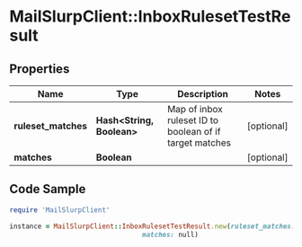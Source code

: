 # MailSlurpClient::InboxRulesetTestResult

## Properties

Name | Type | Description | Notes
------------ | ------------- | ------------- | -------------
**ruleset_matches** | **Hash&lt;String, Boolean&gt;** | Map of inbox ruleset ID to boolean of if target matches | [optional] 
**matches** | **Boolean** |  | [optional] 

## Code Sample

```ruby
require 'MailSlurpClient'

instance = MailSlurpClient::InboxRulesetTestResult.new(ruleset_matches: null,
                                 matches: null)
```


